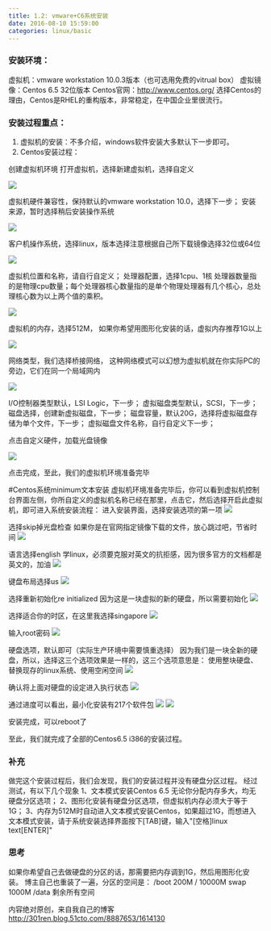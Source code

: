 ```yaml
---
title: 1.2: vmware+C6系统安装
date: 2016-08-10 15:59:00
categories: linux/basic
---
```


### 安装环境：
虚拟机：vmware workstation 10.0.3版本（也可选用免费的vitrual box）
虚拟镜像：Centos 6.5 32位版本
Centos官网：http://www.centos.org/
选择Centos的理由，Centos是RHEL的重构版本，非常稳定，在中国企业里很流行。

### 安装过程重点：
1. 虚拟机的安装：不多介绍，windows软件安装大多默认下一步即可。
2. Centos安装过程：

创建虚拟机环境
打开虚拟机，选择新建虚拟机，选择自定义

![](https://github.com/xiaotuanyu120/linux-Operation-and-maintenance-manual/blob/master/img/linux-basic-1.2-01.jpg)

虚拟机硬件兼容性，保持默认的vmware workstation 10.0，选择下一步；
安装来源，暂时选择稍后安装操作系统

![](https://github.com/xiaotuanyu120/linux-Operation-and-maintenance-manual/blob/master/img/linux-basic-1.2-02.jpg)

客户机操作系统，选择linux，版本选择注意根据自己所下载镜像选择32位或64位

![](https://github.com/xiaotuanyu120/linux-Operation-and-maintenance-manual/blob/master/img/linux-basic-1.2-03.jpg)

虚拟机位置和名称，请自行自定义；
处理器配置，选择1cpu、1核
处理器数量指的是物理cpu数量；每个处理器核心数量指的是单个物理处理器有几个核心，总处理核心数为以上两个值的乘积。

![](https://github.com/xiaotuanyu120/linux-Operation-and-maintenance-manual/blob/master/img/linux-basic-1.2-04.jpg)

虚拟机的内存，选择512M，
如果你希望用图形化安装的话，虚拟内存推荐1G以上

![](https://github.com/xiaotuanyu120/linux-Operation-and-maintenance-manual/blob/master/img/linux-basic-1.2-05.jpg)

网络类型，我们选择桥接网络，
这种网络模式可以幻想为虚拟机就在你实际PC的旁边，它们在同一个局域网内

![](https://github.com/xiaotuanyu120/linux-Operation-and-maintenance-manual/blob/master/img/linux-basic-1.2-06.jpg)

I/O控制器类型默认，LSI Logic，下一步；
虚拟磁盘类型默认，SCSI，下一步；
磁盘选择，创建新虚拟磁盘，下一步；
磁盘容量，默认20G，选择将虚拟磁盘存储为单个文件，下一步；
虚拟磁盘文件名称，自行自定义下一步；

点击自定义硬件，加载光盘镜像

![](https://github.com/xiaotuanyu120/linux-Operation-and-maintenance-manual/blob/master/img/linux-basic-1.2-07.jpg)

点击完成，至此，我们的虚拟机环境准备完毕





#Centos系统minimum文本安装
虚拟机环境准备完毕后，你可以看到虚拟机控制台界面左侧，你所自定义的虚拟机名称已经在那里，点击它，然后选择开启此虚拟机，即可进入系统安装流程：
进入安装界面，选择安装选项的第一项
![](https://github.com/xiaotuanyu120/linux-Operation-and-maintenance-manual/blob/master/img/linux-basic-1.2-08.jpg)


选择skip掉光盘检查
如果你是在官网指定镜像下载的文件，放心跳过吧，节省时间
![](https://github.com/xiaotuanyu120/linux-Operation-and-maintenance-manual/blob/master/img/linux-basic-1.2-09.jpg)


语言选择english
学linux，必须要克服对英文的抗拒感，因为很多官方的文档都是英文的，加油
![](https://github.com/xiaotuanyu120/linux-Operation-and-maintenance-manual/blob/master/img/linux-basic-1.2-10.jpg)


键盘布局选择us
![](https://github.com/xiaotuanyu120/linux-Operation-and-maintenance-manual/blob/master/img/linux-basic-1.2-11.jpg)


选择重新初始化re initialized
因为这是一块虚拟的新的硬盘，所以需要初始化
![](https://github.com/xiaotuanyu120/linux-Operation-and-maintenance-manual/blob/master/img/linux-basic-1.2-12.jpg)


选择适合你的时区，在这里我选择singapore
![](https://github.com/xiaotuanyu120/linux-Operation-and-maintenance-manual/blob/master/img/linux-basic-1.2-13.jpg)


输入root密码
![](https://github.com/xiaotuanyu120/linux-Operation-and-maintenance-manual/blob/master/img/linux-basic-1.2-14.jpg)


硬盘选项，默认即可（实际生产环境中需要慎重选择）
因为我们是一块全新的硬盘，所以，选择这三个选项效果是一样的，这三个选项意思是：
使用整块硬盘、替换现存的linux系统、使用空闲空间
![](https://github.com/xiaotuanyu120/linux-Operation-and-maintenance-manual/blob/master/img/linux-basic-1.2-15.jpg)


确认将上面对硬盘的设定进入执行状态
![](https://github.com/xiaotuanyu120/linux-Operation-and-maintenance-manual/blob/master/img/linux-basic-1.2-16.jpg)


通过进度可以看出，最小化安装有217个软件包
![](https://github.com/xiaotuanyu120/linux-Operation-and-maintenance-manual/blob/master/img/linux-basic-1.2-17.jpg)
![](https://github.com/xiaotuanyu120/linux-Operation-and-maintenance-manual/blob/master/img/linux-basic-1.2-18.jpg)

安装完成，可以reboot了

至此，我们就完成了全部的Centos6.5 i386的安装过程。

### 补充
做完这个安装过程后，我们会发现，我们的安装过程并没有硬盘分区过程。
经过测试，有以下几个现象
1、文本模式安装Centos 6.5 无论你分配内存多大，均无硬盘分区选项；
2、图形化安装有硬盘分区选项，但虚拟机内存必须大于等于1G；
3、内存为512M时自动进入文本模式安装Centos，如果超过1G，而想进入文本模式安装，请于系统安装选择界面按下[TAB]键，输入"[空格]linux text[ENTER]"

### 思考
如果你希望自己去做硬盘的分区的话，那需要把内存调到1G，然后用图形化安装。
博主自己也重装了一遍，分区的空间是：
/boot 200M
/     10000M
swap  1000M
/data 剩余所有空间

内容绝对原创，来自我自己的博客 <http://301ren.blog.51cto.com/8887653/1614130>

